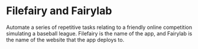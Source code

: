 # Filefairy and Fairylab

Automate a series of repetitive tasks relating to a friendly online competition
simulating a baseball league. Filefairy is the name of the app, and Fairylab is
the name of the website that the app deploys to.
